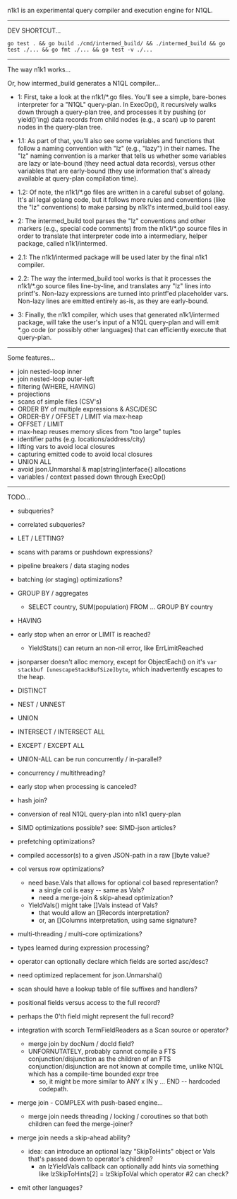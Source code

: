 n1k1 is an experimental query compiler and execution engine for N1QL.

-------------------------------------------------------
DEV SHORTCUT...

    go test . && go build ./cmd/intermed_build/ && ./intermed_build && go test ./... && go fmt ./... && go test -v ./...

-------------------------------------------------------
The way n1k1 works...

Or, how intermed_build generates a N1QL compiler...

- 1: First, take a look at the n1k1/*.go files.  You'll see a simple,
bare-bones interpreter for a "N1QL" query-plan.  In ExecOp(), it
recursively walks down through a query-plan tree, and processes it by
pushing (or yield()'ing) data records from child nodes (e.g., a scan)
up to parent nodes in the query-plan tree.

- 1.1: As part of that, you'll also see some variables and functions
that follow a naming convention with "lz" (e.g., "lazy") in their
names.  The "lz" naming convention is a marker that tells us whether
some variables are lazy or late-bound (they need actual data records),
versus other variables that are early-bound (they use information
that's already available at query-plan compilation time).

- 1.2: Of note, the n1k1/*.go files are written in a careful subset of
golang.  It's all legal golang code, but it follows more rules and
conventions (like the "lz" conventions) to make parsing by n1k1's
intermed_build tool easy.

- 2: The intermed_build tool parses the "lz" conventions and other
markers (e.g., special code comments) from the n1k1/*.go source files
in order to translate that interpreter code into a intermediary,
helper package, called n1k1/intermed.

- 2.1: The n1k1/intermed package will be used later by the final n1k1
compiler.

- 2.2: The way the intermed_build tool works is that it processes the
n1k1/*.go source files line-by-line, and translates any "lz" lines
into printf's.  Non-lazy expressions are turned into printf'ed
placeholder vars.  Non-lazy lines are emitted entirely as-is, as they
are early-bound.

- 3: Finally, the n1k1 compiler, which uses that generated
n1k1/intermed package, will take the user's input of a N1QL query-plan
and will emit *.go code (or possibly other languages) that can
efficiently execute that query-plan.

------------------------------------------
Some features...

- join nested-loop inner
- join nested-loop outer-left
- filtering (WHERE, HAVING)
- projections
- scans of simple files (CSV's)
- ORDER BY of multiple expressions & ASC/DESC
- ORDER-BY / OFFSET / LIMIT via max-heap
- OFFSET / LIMIT
- max-heap reuses memory slices from "too large" tuples
- identifier paths (e.g. locations/address/city)
- lifting vars to avoid local closures
- capturing emitted code to avoid local closures
- UNION ALL
- avoid json.Unmarshal & map[string]interface{} allocations
- variables / context passed down through ExecOp()

------------------------------------------
TODO...

- subqueries?

- correlated subqueries?

- LET / LETTING?

- scans with params or pushdown expressions?

- pipeline breakers / data staging nodes
- batching (or staging) optimizations?

- GROUP BY / aggregates
  - SELECT country, SUM(population) FROM ... GROUP BY country

- HAVING

- early stop when an error or LIMIT is reached?
  - YieldStats() can return an non-nil error, like ErrLimitReached

- jsonparser doesn't alloc memory, except for ObjectEach() on it's
  `var stackbuf [unescapeStackBufSize]byte`, which inadvertently
  escapes to the heap.

- DISTINCT

- NEST / UNNEST

- UNION
- INTERSECT / INTERSECT ALL
- EXCEPT / EXCEPT ALL

- UNION-ALL can be run concurrently / in-parallel?

- concurrency / multithreading?

- early stop when processing is canceled?

- hash join?

- conversion of real N1QL query-plan into n1k1 query-plan

- SIMD optimizations possible?  see: SIMD-json articles?

- prefetching optimizations?

- compiled accessor(s) to a given JSON-path in a raw []byte value?

- col versus row optimizations?
  - need base.Vals that allows for optional col based representation?
    - a single col is easy -- same as Vals?
    - need a merge-join & skip-ahead optimization?
  - YieldVals() might take []Vals instead of Vals?
    - that would allow an []Records interpretation?
    - or, an []Columns interpretation, using same signature?

- multi-threading / multi-core optimizations?

- types learned during expression processing?

- operator can optionally declare which fields are sorted asc/desc?

- need optimized replacement for json.Unmarshal()

- scan should have a lookup table of file suffixes and handlers?

- positional fields versus access to the full record?
- perhaps the 0'th field might represent the full record?

- integration with scorch TermFieldReaders as a Scan source or operator?
  - merge join by docNum / docId field?
  - UNFORNUTATELY, probably cannot compile a FTS conjunction/disjunction
    as the children of an FTS conjunction/disjunction
    are not known at compile time, unlike N1QL which has a compile-time
    bounded expr tree
    - so, it might be more similar to ANY x IN y ... END -- hardcoded codepath.

- merge join - COMPLEX with push-based engine...
  - merge join needs threading / locking / coroutines
    so that both children can feed the merge-joiner?

- merge join needs a skip-ahead ability?
  - idea: can introduce an optional lazy "SkipToHints" object or Vals
    that's passed down to operator's children?
    - an lzYieldVals callback can optionally add hints via
      something like lzSkipToHints[2] = lzSkipToVal which operator #2 can check?

- emit other languages?
